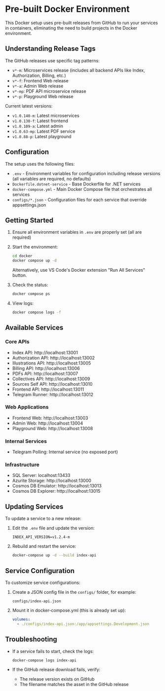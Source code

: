 # Pre-built Docker Environment

This Docker setup uses pre-built releases from GitHub to run your services in containers, eliminating the need to build projects in the Docker environment.

## Understanding Release Tags

The GitHub releases use specific tag patterns:

- `v*-m`: Microservices release (includes all backend APIs like Index, Authorization, Billing, etc.)
- `v*-f`: Frontend Web release
- `v*-a`: Admin Web release
- `v*-mp`: PDF API microservice release
- `v*-p`: Playground Web release

Current latest versions:
- `v1.0.140-m`: Latest microservices
- `v1.0.130-f`: Latest frontend
- `v1.0.109-a`: Latest admin
- `v1.0.63-mp`: Latest PDF service
- `v1.0.88-p`: Latest playground

## Configuration

The setup uses the following files:

- `.env` - Environment variables for configuration including release versions (all variables are required, no defaults)
- `Dockerfile.dotnet-service` - Base Dockerfile for .NET services
- `docker-compose.yml` - Main Docker Compose file that orchestrates all services
- `configs/*.json` - Configuration files for each service that override appsettings.json

## Getting Started

1. Ensure all environment variables in `.env` are properly set (all are required)

2. Start the environment:
   ```bash
   cd docker
   docker compose up -d
   ```
   
   Alternatively, use VS Code's Docker extension "Run All Services" button.

3. Check the status:
   ```bash
   docker compose ps
   ```

4. View logs:
   ```bash
   docker compose logs -f
   ```

## Available Services

### Core APIs
- Index API: http://localhost:13001
- Authorization API: http://localhost:13002
- Illustrations API: http://localhost:13005
- Billing API: http://localhost:13006
- PDFs API: http://localhost:13007
- Collectives API: http://localhost:13009
- Sources Self API: http://localhost:13010
- Frontend API: http://localhost:13011
- Telegram Runner: http://localhost:13012

### Web Applications
- Frontend Web: http://localhost:13003
- Admin Web: http://localhost:13004
- Playground Web: http://localhost:13008

### Internal Services
- Telegram Polling: Internal service (no exposed port)

### Infrastructure
- SQL Server: localhost:13433
- Azurite Storage: http://localhost:13000
- Cosmos DB Emulator: http://localhost:13013
- Cosmos DB Explorer: http://localhost:13015

## Updating Services

To update a service to a new release:

1. Edit the `.env` file and update the version:
   ```
   INDEX_API_VERSION=v1.2.4-m
   ```

2. Rebuild and restart the service:
   ```bash
   docker-compose up -d --build index-api
   ```

## Service Configuration

To customize service configurations:

1. Create a JSON config file in the `configs/` folder, for example:
   ```
   configs/index-api.json
   ```

2. Mount it in docker-compose.yml (this is already set up):
   ```yaml
   volumes:
     - ./configs/index-api.json:/app/appsettings.Development.json
   ```

## Troubleshooting

- If a service fails to start, check the logs:
  ```bash
  docker-compose logs index-api
  ```

- If the GitHub release download fails, verify:
  - The release version exists on GitHub
  - The filename matches the asset in the GitHub release 